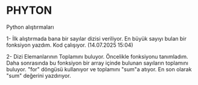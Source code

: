 # PHYTON
Python alıştırmaları 

1- İlk alıştırmada bana bir sayılar dizisi veriliyor. En büyük sayıyı bulan bir fonksiyon yazdım. Kod çalışıyor. (14.07.2025 15:04)


2- Dizi Elemanlarının Toplamını buluyor. Öncelikle fonksiyonu tanımladım. Daha sonrasında bu fonksiyon bir array içinde bulunan sayıların toplamını buluyor. "for" döngüsü kullanıyor ve toplamını "sum"a atıyor. En son olarak "sum" değerini yazdırıyor.

